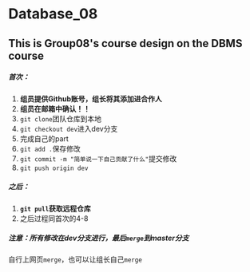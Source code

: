 # Database_08
This is Group08's course design on the DBMS course
---

##### 首次：
1. **组员提供Github账号，组长将其添加进合作人**
2. **组员在邮箱中确认！！**
3. `git clone`团队仓库到本地
4. `git checkout dev`进入dev分支
5. 完成自己的part
6. `git add .`保存修改
7. `git commit -m "简单说一下自己贡献了什么"`提交修改
8. `git push origin dev`

##### 之后：
1. **`git pull`获取远程仓库**
2. 之后过程同首次的4-8

##### 注意：所有修改在dev分支进行，最后`merge`到master分支

自行上网页`merge`，也可以让组长自己`merge`
